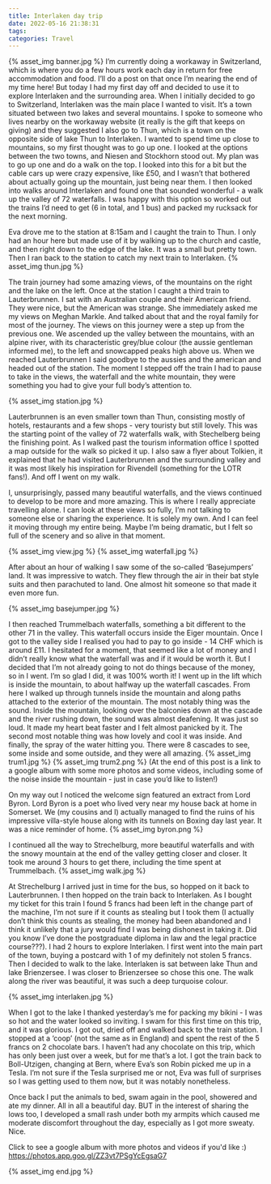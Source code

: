 ```yaml
---
title: Interlaken day trip
date: 2022-05-16 21:38:31
tags:
categories: Travel
---
```

{% asset_img banner.jpg %}
I’m currently doing a workaway in Switzerland, which is where you do a few hours work each day in return for free accommodation and food. I’ll do a post on that once I’m nearing the end of my time here! But today I had my first day off and decided to use it to explore Interlaken and the surrounding area. When I initially decided to go to Switzerland, Interlaken was the main place I wanted to visit. It’s a town situated between two lakes and several mountains. I spoke to someone who lives nearby on the workaway website (it really is the gift that keeps on giving) and they suggested I also go to Thun, which is a town on the opposite side of lake Thun to Interlaken. I wanted to spend time up close to mountains, so my first thought was to go up one. I looked at the options between the two towns, and Niesen and Stockhorn stood out. My plan was to go up one and do a walk on the top. I looked into this for a bit but the cable cars up were crazy expensive, like £50, and I wasn’t that bothered about actually going up the mountain, just being near them. I then looked into walks around Interlaken and found one that sounded wonderful - a walk up the valley of 72 waterfalls. I was happy with this option so worked out the trains I’d need to get (6 in total, and 1 bus) and packed my rucksack for the next morning. 

Eva drove me to the station at 8:15am and I caught the train to Thun. I only had an hour here but made use of it by walking up to the church and castle, and then right down to the edge of the lake. It was a small but pretty town. Then I ran back to the station to catch my next train to Interlaken. 
{% asset_img thun.jpg %}

The train journey had some amazing views, of the mountains on the right and the lake on the left. Once at the station I caught a third train to Lauterbrunnen. I sat with an Australian couple and their American friend. They were nice, but the American was strange. She immediately asked me my views on Meghan Markle. And talked about that and the royal family for most of the journey. The views on this journey were a step up from the previous one. We ascended up the valley between the mountains, with an alpine river, with its characteristic grey/blue colour (the aussie gentleman informed me), to the left and snowcapped peaks high above us. When we reached Lauterbrunnen I said goodbye to the aussies and the american and headed out of the station. The moment I stepped off the train I had to pause to take in the views, the waterfall and the white mountain, they were something you had to give your full body’s attention to.

{% asset_img station.jpg %}

Lauterbrunnen is an even smaller town than Thun, consisting mostly of hotels, restaurants and a few shops - very touristy but still lovely. This was the starting point of the valley of 72 waterfalls walk, with Stechelberg being the finishing point. As I walked past the tourism information office I spotted a map outside for the walk so picked it up. I also saw a flyer about Tolkien, it explained that he had visited Lauterbrunnen and the surrounding valley and it was most likely his inspiration for Rivendell (something for the LOTR fans!). And off I went on my walk.

I, unsurprisingly, passed many beautiful waterfalls, and the views continued to develop to be more and more amazing. This is where I really appreciate travelling alone. I can look at these views so fully, I’m not talking to someone else or sharing the experience. It is solely my own. And I can feel it moving through my entire being. Maybe I’m being dramatic, but I felt so full of the scenery and so alive in that moment.

{% asset_img view.jpg %}
{% asset_img waterfall.jpg %}

After about an hour of walking I saw some of the so-called ‘Basejumpers’ land. It was impressive to watch. They flew through the air in their bat style suits and then parachuted to land. One almost hit someone so that made it even more fun.

{% asset_img basejumper.jpg %}

I then reached Trummelbach waterfalls, something a bit different to the other 71 in the valley. This waterfall occurs inside the Eiger mountain. Once I got to the valley side I realised you had to pay to go inside - 14 CHF which is around £11. I hesitated for a moment, that seemed like a lot of money and I didn’t really know what the waterfall was and if it would be worth it. But I decided that I’m not already going to not do things because of the money, so in I went. I’m so glad I did, it was 100% worth it! I went up in the lift which is inside the mountain, to about halfway up the waterfall cascades. From here I walked up through tunnels inside the mountain and along paths attached to the exterior of the mountain. The most notably thing was the sound. Inside the mountain, looking over the balconies down at the cascade and the river rushing down, the sound was almost deafening. It was just so loud. It made my heart beat faster and I felt almost panicked by it. The second most notable thing was how lovely and cool it was inside. And finally, the spray of the water hitting you. There were 8 cascades to see, some inside and some outside, and they were all amazing. 
{% asset_img trum1.jpg %}
{% asset_img trum2.png %}
(At the end of this post is a link to a google album with some more photos and some videos, including some of the noise inside the mountain - just in case you’d like to listen!)

On my way out I noticed the welcome sign featured an extract from Lord Byron. Lord Byron is a poet who lived very near my house back at home in Somerset. We (my cousins and I) actually managed to find the ruins of his impressive villa-style house along with its tunnels on Boxing day last year. It was a nice reminder of home.
{% asset_img byron.png %}

I continued all the way to Strechelburg, more beautiful waterfalls and with the snowy mountain at the end of the valley getting closer and closer. It took me around 3 hours to get there, including the time spent at Trummelbach. 
{% asset_img walk.jpg %}

At Strechelburg I arrived just in time for the bus, so hopped on it back to Lauterbrunnen. I then hopped on the train back to Interlaken. As I bought my ticket for this train I found 5 francs had been left in the change part of the machine, I’m not sure if it counts as stealing but I took them (I actually don’t think this counts as stealing, the money had been abandoned and I think it unlikely that a jury would find I was being dishonest in taking it. Did you know I’ve done the postgraduate diploma in law and the legal practice course???). I had 2 hours to explore Interlaken. I first went into the main part of the town, buying a postcard with 1 of my definitely not stolen 5 francs. Then I decided to walk to the lake. Interlaken is sat between lake Thun and lake Brienzersee. I was closer to Brienzersee so chose this one. The walk along the river was beautiful, it was such a deep turquoise colour. 

{% asset_img interlaken.jpg %}

When I got to the lake I thanked yesterday’s me for packing my bikini - I was so hot and the water looked so inviting. I swam for this first time on this trip, and it was glorious. I got out, dried off and walked back to the train station. I stopped at a ‘coop’ (not the same as in England) and spent the rest of the 5 francs on 2 chocolate bars. I haven’t had any chocolate on this trip, which has only been just over a week, but for me that’s a lot. I got the train back to Boll-Utzigen, changing at Bern, where Eva’s son Robin picked me up in a Tesla. I’m not sure if the Tesla surprised me or not, Eva was full of surprises so I was getting used to them now, but it was notably nonetheless. 

Once back I put the animals to bed, swam again in the pool, showered and ate my dinner. All in all a beautiful day.
BUT in the interest of sharing the lows too, I developed a small rash under both my armpits which caused me moderate discomfort throughout the day, especially as I got more sweaty. Nice.

Click to see a google album with more photos and videos if you'd like :)
https://photos.app.goo.gl/ZZ3vt7PSgYcEgsaG7

{% asset_img end.jpg %}